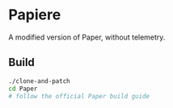 # Papiere

A modified version of Paper, without telemetry.

## Build

```sh
./clone-and-patch
cd Paper
# follow the official Paper build guide
```